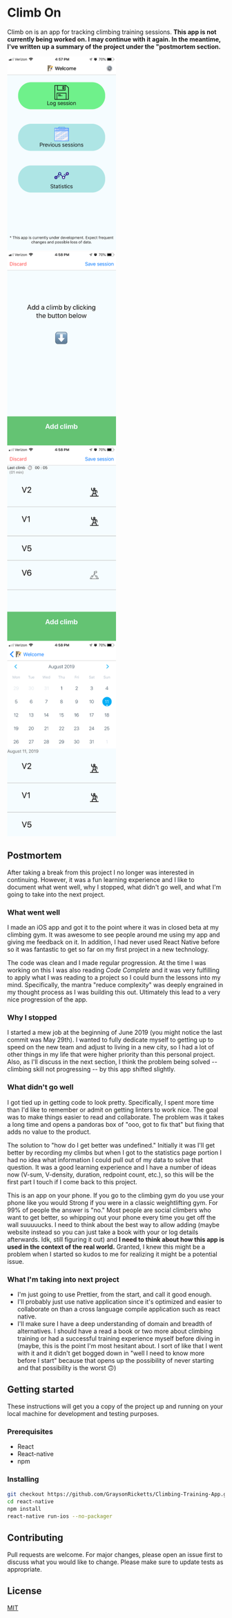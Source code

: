 # Climb On

Climb on is an app for tracking climbing training sessions. **This app is not currently being worked on. I may continue with it again. In the meantime, I've written up a summary of the project under the "postmortem section.**

<img src="https://raw.githubusercontent.com/GraysonRicketts/Climbing-Training-App/master/readme-pictures/home-screen.png" width="50%" />
<img src="https://raw.githubusercontent.com/GraysonRicketts/Climbing-Training-App/master/readme-pictures/session-page.png" width="50%" />
<img src="https://raw.githubusercontent.com/GraysonRicketts/Climbing-Training-App/master/readme-pictures/session-page-2.png" width="50%" />
<img src="https://raw.githubusercontent.com/GraysonRicketts/Climbing-Training-App/master/readme-pictures/previous.png" width="50% />
<img src="https://raw.githubusercontent.com/GraysonRicketts/Climbing-Training-App/master/readme-pictures/statistics.png" width="50%" />

## Postmortem
After taking a break from this project I no longer was interested in continuing. However, it was a fun learning experience and I like to document what went well, why I stopped, what didn't go well, and what I'm going to take into the next project.

### What went well
I made an iOS app and got it to the point where it was in closed beta at my climbing gym. It was awesome to see people around me using my app and giving me feedback on it. In addition, I had never used React Native before so it was fantastic to get so far on my first project in a new technology.

The code was clean and I made regular progression. At the time I was working on this I was also reading *Code Complete* and it was very fulfilling to apply what I was reading to a project so I could burn the lessons into my mind. Specifically, the mantra "reduce complexity" was deeply engrained in my thought process as I was building this out. Ultimately this lead to a very nice progression of the app.

### Why I stopped
I started a mew job at the beginning of June 2019 (you might notice the last commit was May 29th). I wanted to fully dedicate myself to getting up to speed on the new team and adjust to living in a new city, so I had a lot of other things in my life that were higher priority than this personal project. Also, as I'll discuss in the next section, I think the problem being solved -- climbing skill not progressing -- by this app shifted slightly.

### What didn't go well
I got tied up in getting code to look pretty. Specifically, I spent more time than I'd like to remember or admit on getting linters to work nice. The goal was to make things easier to read and collaborate. The problem was it takes a long time and opens a pandoras box of "ooo, got to fix that" but fixing that adds no value to the product.

The solution to "how do I get better was undefined." Initially it was I'll get better by recording my climbs but when I got to the statistics page portion I had no idea what information I could pull out of my data to solve that question. It was a good learning experience and I have a number of ideas now (V-sum, V-density, duration, redpoint count, etc.), so this will be the first part I touch if I come back to this project.

This is an app on your phone. If you go to the climbing gym do you use your phone like you would Strong if you were in a classic weightlifting gym. For 99% of people the answer is "no." Most people are social climbers who want to get better, so whipping out your phone every time you get off the wall suuuuucks. I need to think about the best way to allow adding (maybe website instead so you can just take a book with your or log details afterwards. Idk, still figuring it out) and **I need to think about how this app is used in the context of the real world.** Granted, I knew this might be a problem when I started so kudos to me for realizing it might be a potential issue.

### What I'm taking into next project
- I'm just going to use Prettier, from the start, and call it good enough.
- I'll probably just use native application since it's optimized and easier to collaborate on than a cross language compile application such as react native.
- I'll make sure I have a deep understanding of domain and breadth of alternatives. I should have a read a book or two more about climbing training or had a successful training experience myself before diving in (maybe, this is the point I'm most hesitant about. I sort of like that I went with it and it didn't get bogged down in "well I need to know more before I start" because that opens up the possibility of never starting and that possibility is the worst 🙃)

## Getting started

These instructions will get you a copy of the project up and running on your local machine for development and testing purposes.

### Prerequisites

* React
* React-native
* npm

### Installing

```bash
git checkout https://github.com/GraysonRicketts/Climbing-Training-App.git
cd react-native
npm install
react-native run-ios --no-packager
```

## Contributing

Pull requests are welcome. For major changes, please open an issue first to discuss what you would like to change.
Please make sure to update tests as appropriate.

## License

[MIT](https://www.gnu.org/licenses/gpl-3.0.en.html)
